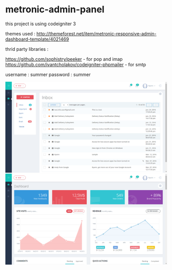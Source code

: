 # metronic-admin-panel

this project is using codeigniter 3  

themes used : http://themeforest.net/item/metronic-responsive-admin-dashboard-template/4021469  

thrid party libraries :   

https://github.com/sophistry/peeker - for pop and imap  
https://github.com/ivantcholakov/codeigniter-phpmailer - for smtp  

username : summer
password : summer

![Alt text](screenshots/screen1.png?raw=true "Optional Title")  
![Alt text](screenshots/screen2.png?raw=true "Optional Title")  
